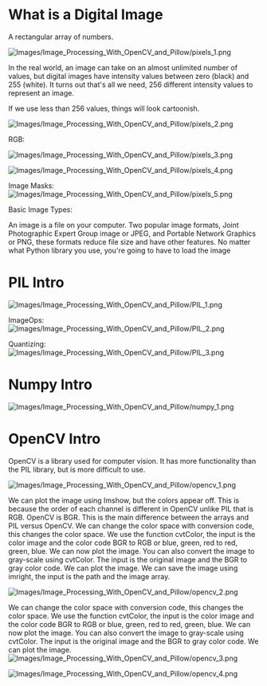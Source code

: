 # What is a Digital Image

A rectangular array of numbers.

![Images/Image_Processing_With_OpenCV_and_Pillow/pixels_1.png](Images/Image_Processing_With_OpenCV_and_Pillow/pixels_1.png)

In the real world, an image can take on an almost unlimited number of values, but digital images have intensity values between zero (black) and 255 (white). It turns out that's all we need, 256 different intensity values to represent an image.

If we use less than 256 values, things will look cartoonish.


![Images/Image_Processing_With_OpenCV_and_Pillow/pixels_2.png](Images/Image_Processing_With_OpenCV_and_Pillow/pixels_2.png)

RGB:

![Images/Image_Processing_With_OpenCV_and_Pillow/pixels_3.png](Images/Image_Processing_With_OpenCV_and_Pillow/pixels_3.png)

![Images/Image_Processing_With_OpenCV_and_Pillow/pixels_4.png](Images/Image_Processing_With_OpenCV_and_Pillow/pixels_4.png)

Image Masks:
![Images/Image_Processing_With_OpenCV_and_Pillow/pixels_5.png](Images/Image_Processing_With_OpenCV_and_Pillow/pixels_5.png)

Basic Image Types:

An image is a file on your computer. Two popular image formats, Joint Photographic Expert Group image or JPEG, and Portable Network Graphics or PNG, these formats reduce file size and have other features. No matter what Python library you use, you're going to have to load the image

# PIL Intro

![Images/Image_Processing_With_OpenCV_and_Pillow/PIL_1.png](Images/Image_Processing_With_OpenCV_and_Pillow/PIL_1.png)


ImageOps:
![Images/Image_Processing_With_OpenCV_and_Pillow/PIL_2.png](Images/Image_Processing_With_OpenCV_and_Pillow/PIL_2.png)

Quantizing:
![Images/Image_Processing_With_OpenCV_and_Pillow/PIL_3.png](Images/Image_Processing_With_OpenCV_and_Pillow/PIL_3.png)


# Numpy Intro
![Images/Image_Processing_With_OpenCV_and_Pillow/numpy_1.png](Images/Image_Processing_With_OpenCV_and_Pillow/numpy_1.png)

# OpenCV Intro
OpenCV is a library used for computer vision. It has more functionality than the PIL library, but is more difficult to use.

![Images/Image_Processing_With_OpenCV_and_Pillow/opencv_1.png](Images/Image_Processing_With_OpenCV_and_Pillow/opencv_1.png)

We can plot the image using Imshow, but the colors appear off. This is because the order of each channel is different in OpenCV unlike PIL that is RGB. OpenCV is BGR. This is the main difference between the arrays and PIL versus OpenCV. We can change the color space with conversion code, this changes the color space. We use the function cvtColor, the input is the color image and the color code BGR to RGB or blue, green, red to red, green, blue. We can now plot the image. You can also convert the image to gray-scale using cvtColor. The input is the original image and the BGR to gray color code. We can plot the image. We can save the image using imright, the input is the path and the image array.


![Images/Image_Processing_With_OpenCV_and_Pillow/opencv_2.png](Images/Image_Processing_With_OpenCV_and_Pillow/opencv_2.png)

We can change the color space with conversion code, this changes the color space. We use the function cvtColor, the input is the color image and the color code BGR to RGB or blue, green, red to red, green, blue. We can now plot the image. You can also convert the image to gray-scale using cvtColor. The input is the original image and the BGR to gray color code. We can plot the image.
![Images/Image_Processing_With_OpenCV_and_Pillow/opencv_3.png](Images/Image_Processing_With_OpenCV_and_Pillow/opencv_3.png)

![Images/Image_Processing_With_OpenCV_and_Pillow/opencv_4.png](Images/Image_Processing_With_OpenCV_and_Pillow/opencv_4.png)
